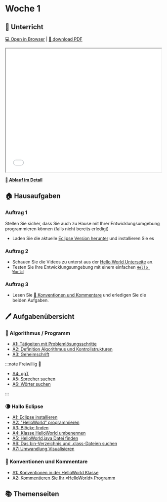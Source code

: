 # Woche 1

<div class="grid"><div>

## :school: Unterricht

[:computer: Open in Browser](pathname:///slides/woche-01) |
[:floppy_disk: download PDF](pathname:///slides/woche-01.pdf)

<iframe src="/bbzbl-modul-319/slides/woche-01" width="100%" height="400px"></iframe>

**[:compass: Ablauf im Detail](pathname:///woche-01)**

</div><div>

## :house: Hausaufgaben

### Auftrag 1

Stellen Sie sicher, dass Sie auch zu Hause mit Ihrer Entwicklungsumgebung
programmieren können (falls nicht bereits erledigt)

- Laden Sie die aktuelle [Eclipse Version herunter](https://www.eclipseide.org/)
  und installieren Sie es

### Auftrag 2

- Schauen Sie die Videos zu unterst aus der
  [Hello World Unterseite](./1b-hello-world/index.md) an.
- Testen Sie Ihre Entwicklungsumgebung mit einem einfachen
  [`Hello World`](./1b-hello-world/aufgabe2-helloworld.md)

### Auftrag 3

- Lesen Sie
  [:triangular_ruler: Konventionen und Kommentare](/docs/woche01/aufgabe5-konventionen.md)
  und erledigen Sie die beiden Aufgaben.

</div></div>

## :pen: Aufgabenübersicht

<div class="grid"><div>

### :butterfly: Algorithmus / Programm

- [A1: Tätigeiten mit Problemlösungsschritte](/docs/woche01/1a-grundlagen-algorithmus/index.md#pen-a1-welche-tätigkeiten-mit-problemlösungsschritten-sind-ihnen-bekannt)
- [A2: Definition Algorithmus und Kontrollstrukturen](/docs/woche01/1a-grundlagen-algorithmus/index.md#pen-a2-definition-algorithmus-und-kontrollstrukturen)
- [A3: Geheimschrift](/docs/woche01/1a-grundlagen-algorithmus/index.md#pen-a3-geheimschrift)

:::note Freiwillig 🦸

- [A4: ggT](/docs/woche01/1a-grundlagen-algorithmus/index.md#pen-a4-grösster-gemeinsamer-teiler-ggt)
- [A5: Sprecher suchen](/docs/woche01/1a-grundlagen-algorithmus/index.md#pen-a5-sprecher-suchen)
- [A6: Wörter suchen](/docs/woche01/1a-grundlagen-algorithmus/index.md#pen-a6-wörter-suchen)

:::

</div><div>

### :waning_crescent_moon: Hallo Eclipse

- [A1: Eclipse installieren](/docs/woche01/1b-hello-world/aufgabe1-entwicklungsumgebung.md)
- [A2: "HelloWorld" programmieren](/docs/woche01/1b-hello-world/aufgabe2-helloworld.md)
- [A3: Blöcke finden](/docs/woche01/1b-hello-world/aufgabe4-klammern-bloecke.md#pen-a3-blöcke-finden)
- [A4: Klasse HelloWorld umbenennen](/docs/woche01/1b-hello-world/aufgabe4-klammern-bloecke.md#pen-a4-klasse-umbenennen)
- [A5: HelloWorld.java Datei finden](/docs/woche01/1b-hello-world/aufgabe4-klammern-bloecke.md#pen-a5-helloworldjava-datei-finden)
- [A6: Das bin-Verzeichnis und .class-Dateien suchen](/docs/woche01/1b-hello-world/aufgabe5-compiler.md#pen-a6-das-bin-verzeichnis-und-class-dateien-suchen)
- [A7: Umwandlung Visualisieren](/docs/woche01/1b-hello-world/aufgabe5-compiler.md#pen-a7-umwandlung-visualisieren)

</div><div>

### :triangular_ruler: Konventionen und Kommentare

- [A1: Konventionen in der HelloWorld Klasse](/docs/woche01/aufgabe5-konventionen.md#pen-a1-konventionen-in-der-hellowolrd-klasse)
- [A2: Kommentieren Sie Ihr «HelloWorld» Programm](/docs/woche01/aufgabe5-konventionen.md#pen-a2-kommentieren-sie-ihr-helloworld-programm)

</div></div>

## :books: Themenseiten

<DocCardList />
